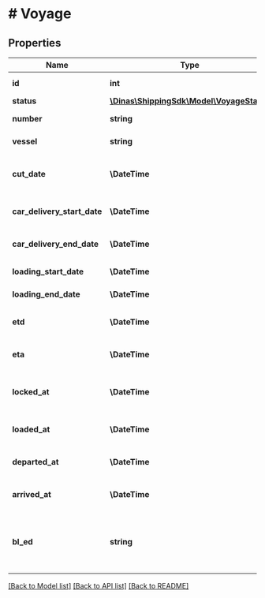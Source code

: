 # # Voyage

## Properties

Name | Type | Description | Notes
------------ | ------------- | ------------- | -------------
**id** | **int** | Voyage ID | [optional] [readonly]
**status** | [**\Dinas\ShippingSdk\Model\VoyageStatus**](VoyageStatus.md) |  | [optional]
**number** | **string** | Voyage number | [optional] [readonly]
**vessel** | **string** | Vessel name | [optional] [readonly]
**cut_date** | **\DateTime** | Date when document acceptance stops | [optional] [readonly]
**car_delivery_start_date** | **\DateTime** | Car delivery start date | [optional] [readonly]
**car_delivery_end_date** | **\DateTime** | Car delivery end date | [optional] [readonly]
**loading_start_date** | **\DateTime** | Loading start date | [optional] [readonly]
**loading_end_date** | **\DateTime** | Loading end date | [optional] [readonly]
**etd** | **\DateTime** | Estimated time of departure | [optional] [readonly]
**eta** | **\DateTime** | Estimated time of arrival | [optional] [readonly]
**locked_at** | **\DateTime** | Date when voyage was locked for booking | [optional] [readonly]
**loaded_at** | **\DateTime** | Date when loading completed | [optional] [readonly]
**departed_at** | **\DateTime** | Date when vessel departed | [optional] [readonly]
**arrived_at** | **\DateTime** | Date when vessel arrived | [optional] [readonly]
**bl_ed** | **string** | Bill of lading and export declaration document URL | [optional] [readonly]

[[Back to Model list]](../../README.md#models) [[Back to API list]](../../README.md#endpoints) [[Back to README]](../../README.md)
